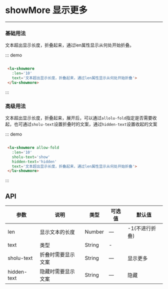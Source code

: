 # showMore 显示更多
----

### 基础用法
文本超出显示长度，折叠起来，通过len属性显示从何处开始折叠。

<div class="demo-block">
  <lu-showmore :len='10' text='文本超出显示长度，折叠起来，通过len属性显示从何处开始折叠。'>
  </lu-showmore>
</div>

::: demo
```html

 <lu-showmore
   :len='10'
   text='文本超出显示长度，折叠起来，通过len属性显示从何处开始折叠'>
 </lu-showmore>

```
:::

### 高级用法
文本超出显示长度，折叠起来，展开后，可以通过```allolu-fold```指定是否需要收起，也可通过```sholu-text```设置折叠时的文案，通过```hidden-text```设置收起的文案

<div class="demo-block">
  <lu-showmore
    allow-fold
    sholu-text='show'
    hidden-text='hidden'
    :len='10'
    text='文本超出显示长度，折叠起来，展开后，可以通过 allowFold 指定是否需要收起'>
  </lu-showmore>
</div>


::: demo
```html

 <lu-showmore allow-fold
   :len='10'
   sholu-text='show'
   hidden-text='hidden'
   text='文本超出显示长度，折叠起来，通过len属性显示从何处开始折叠'>
 </lu-showmore>

```
:::

## API

| 参数      | 说明          | 类型      | 可选值                           | 默认值  |
|---------- |-------------- |---------- |--------------------------------  |-------- |
| len | 显示文本的长度 | Number | — | -1(不进行折叠) |
| text | 类型 | String | - |  |
| sholu-text | 折叠时需要显示文案 | String | — | 显示更多 |
| hidden-text | 隐藏时需要显示文案 | String | — | 隐藏 |
